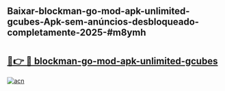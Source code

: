 ## Baixar-blockman-go-mod-apk-unlimited-gcubes-Apk-sem-anúncios-desbloqueado-completamente-2025-#m8ymh

# <h2><a href="https://ainizakaria.my?title=blockman-go-mod-apk-unlimited-gcubes&ref=22M">🔗👉 🔴 blockman-go-mod-apk-unlimited-gcubes</a></h2>

[![acn](https://github.com/user-attachments/assets/0f9c940e-d8b0-45ae-aac7-cd30a18b3e1c)](https://ainizakaria.my?title=blockman-go-mod-apk-unlimited-gcubes&ref=22M)

